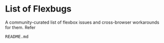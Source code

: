 <!DOCTYPE html>
<html>
  <head>
    <title>Flexbugs</title>
  </head>

  <body>
    <h1>List of Flexbugs</h1>
    <p>
      A community-curated list of flexbox issues and cross-browser workarounds for them.
      Refer <pre>README.md</pre>
    </p>
  </body>
</html>
